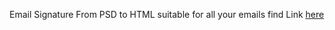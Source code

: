 Email Signature From PSD to HTML suitable for all your emails 
find Link [here](https://dtme-uche.github.io/email-signature/)
